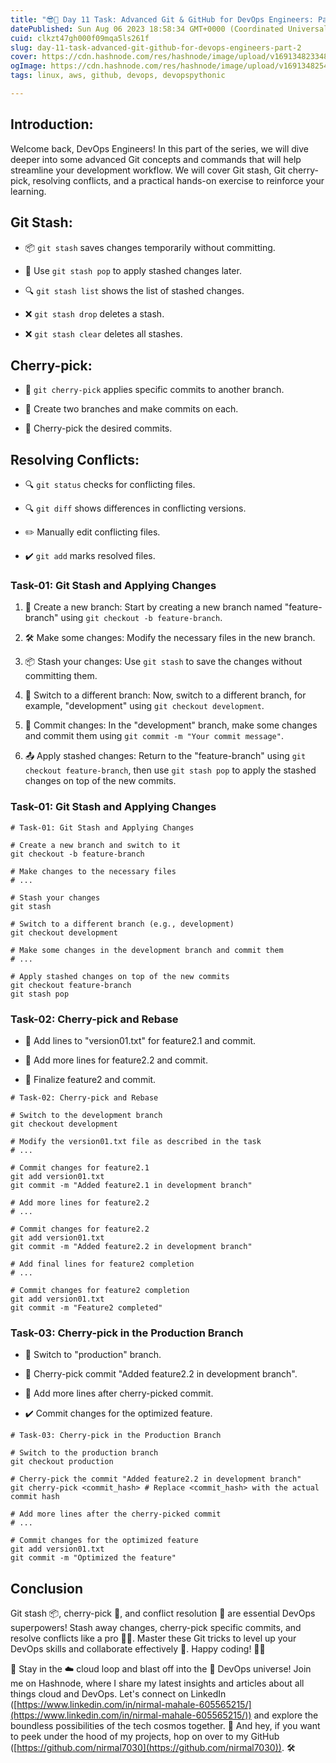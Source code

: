 ```yaml
---
title: "😎🚀 Day 11 Task: Advanced Git & GitHub for DevOps Engineers: Part-2 🚀😎"
datePublished: Sun Aug 06 2023 18:58:34 GMT+0000 (Coordinated Universal Time)
cuid: clkzt47gh000f09mqa5ls261f
slug: day-11-task-advanced-git-github-for-devops-engineers-part-2
cover: https://cdn.hashnode.com/res/hashnode/image/upload/v1691348233488/34aa704b-b54f-483e-9a36-fd2a1053a754.jpeg
ogImage: https://cdn.hashnode.com/res/hashnode/image/upload/v1691348254551/6d6cb4cc-8f4d-43e6-aa14-b5055fcf2ec1.jpeg
tags: linux, aws, github, devops, devopspythonic

---
```


## Introduction:

Welcome back, DevOps Engineers! In this part of the series, we will dive deeper into some advanced Git concepts and commands that will help streamline your development workflow. We will cover Git stash, Git cherry-pick, resolving conflicts, and a practical hands-on exercise to reinforce your learning.

## **Git Stash:**

* 📦 `git stash` saves changes temporarily without committing.
    
* 🔄 Use `git stash pop` to apply stashed changes later.
    
* 🔍 `git stash list` shows the list of stashed changes.
    
* ❌ `git stash drop` deletes a stash.
    
* ❌ `git stash clear` deletes all stashes.
    

## **Cherry-pick:**

* 🍒 `git cherry-pick` applies specific commits to another branch.
    
* 📝 Create two branches and make commits on each.
    
* 🍒 Cherry-pick the desired commits.
    

## **Resolving Conflicts:**

* 🔍 `git status` checks for conflicting files.
    
* 🔍 `git diff` shows differences in conflicting versions.
    
* ✏️ Manually edit conflicting files.
    
* ✔️ `git add` marks resolved files.
    

### **Task-01: Git Stash and Applying Changes**

1. 📝 Create a new branch: Start by creating a new branch named "feature-branch" using `git checkout -b feature-branch`.
    
2. 🛠️ Make some changes: Modify the necessary files in the new branch.
    
3. 📦 Stash your changes: Use `git stash` to save the changes without committing them.
    
4. 🔄 Switch to a different branch: Now, switch to a different branch, for example, "development" using `git checkout development`.
    
5. 💾 Commit changes: In the "development" branch, make some changes and commit them using `git commit -m "Your commit message"`.
    
6. 📤 Apply stashed changes: Return to the "feature-branch" using `git checkout feature-branch`, then use `git stash pop` to apply the stashed changes on top of the new commits.
    

### **Task-01: Git Stash and Applying Changes**

```plaintext
# Task-01: Git Stash and Applying Changes

# Create a new branch and switch to it
git checkout -b feature-branch

# Make changes to the necessary files
# ...

# Stash your changes
git stash

# Switch to a different branch (e.g., development)
git checkout development

# Make some changes in the development branch and commit them
# ...

# Apply stashed changes on top of the new commits
git checkout feature-branch
git stash pop
```

### **Task-02: Cherry-pick and Rebase**

* 📝 Add lines to "version01.txt" for feature2.1 and commit.
    
* 📝 Add more lines for feature2.2 and commit.
    
* 📝 Finalize feature2 and commit.
    

```plaintext
# Task-02: Cherry-pick and Rebase

# Switch to the development branch
git checkout development

# Modify the version01.txt file as described in the task
# ...

# Commit changes for feature2.1
git add version01.txt
git commit -m "Added feature2.1 in development branch"

# Add more lines for feature2.2
# ...

# Commit changes for feature2.2
git add version01.txt
git commit -m "Added feature2.2 in development branch"

# Add final lines for feature2 completion
# ...

# Commit changes for feature2 completion
git add version01.txt
git commit -m "Feature2 completed"
```

### **Task-03: Cherry-pick in the Production Branch**

* 🔄 Switch to "production" branch.
    
* 🍒 Cherry-pick commit "Added feature2.2 in development branch".
    
* 📝 Add more lines after cherry-picked commit.
    
* ✔️ Commit changes for the optimized feature.
    

```plaintext
# Task-03: Cherry-pick in the Production Branch

# Switch to the production branch
git checkout production

# Cherry-pick the commit "Added feature2.2 in development branch"
git cherry-pick <commit_hash> # Replace <commit_hash> with the actual commit hash

# Add more lines after the cherry-picked commit
# ...

# Commit changes for the optimized feature
git add version01.txt
git commit -m "Optimized the feature"
```

## Conclusion

Git stash 📦, cherry-pick 🍒, and conflict resolution 🔧 are essential DevOps superpowers! Stash away changes, cherry-pick specific commits, and resolve conflicts like a pro 🚀🔧. Master these Git tricks to level up your DevOps skills and collaborate effectively 👥. Happy coding! 🎉🌟

📢 Stay in the ☁️ cloud loop and blast off into the 🚀 DevOps universe! Join me on Hashnode, where I share my latest insights and articles about all things cloud and DevOps. Let's connect on LinkedIn ([https://www.linkedin.com/in/nirmal-mahale-605565215/](https://www.linkedin.com/in/nirmal-mahale-605565215/)) and explore the boundless possibilities of the tech cosmos together. 🌌 And hey, if you want to peek under the hood of my projects, hop on over to my GitHub ([https://github.com/nirmal7030](https://github.com/nirmal7030)). 🛠️